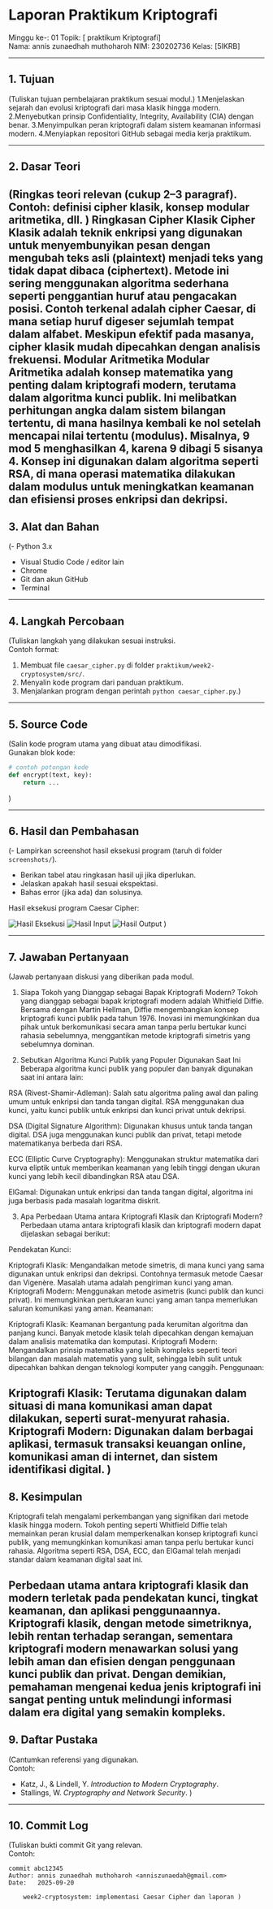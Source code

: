 # Laporan Praktikum Kriptografi
Minggu ke-: 01
Topik: [ praktikum Kriptografi]  
Nama: annis zunaedhah muthoharoh
NIM:  230202736 
Kelas: [5IKRB]  

---

## 1. Tujuan
(Tuliskan tujuan pembelajaran praktikum sesuai modul.)
1.Menjelaskan sejarah dan evolusi kriptografi dari masa klasik hingga modern.
2.Menyebutkan prinsip Confidentiality, Integrity, Availability (CIA) dengan benar.
3.Menyimpulkan peran kriptografi dalam sistem keamanan informasi modern.
4.Menyiapkan repositori GitHub sebagai media kerja praktikum.

---

## 2. Dasar Teori
(Ringkas teori relevan (cukup 2–3 paragraf).  
Contoh: definisi cipher klasik, konsep modular aritmetika, dll.  )
Ringkasan
Cipher Klasik
Cipher Klasik adalah teknik enkripsi yang digunakan untuk menyembunyikan pesan dengan mengubah teks asli (plaintext) menjadi teks yang tidak dapat dibaca (ciphertext). Metode ini sering menggunakan algoritma sederhana seperti penggantian huruf atau pengacakan posisi. Contoh terkenal adalah cipher Caesar, di mana setiap huruf digeser sejumlah tempat dalam alfabet. Meskipun efektif pada masanya, cipher klasik mudah dipecahkan dengan analisis frekuensi.
Modular Aritmetika
Modular Aritmetika adalah konsep matematika yang penting dalam kriptografi modern, terutama dalam algoritma kunci publik. Ini melibatkan perhitungan angka dalam sistem bilangan tertentu, di mana hasilnya kembali ke nol setelah mencapai nilai tertentu (modulus). Misalnya, 9 mod 5 menghasilkan 4, karena 9 dibagi 5 sisanya 4. Konsep ini digunakan dalam algoritma seperti RSA, di mana operasi matematika dilakukan dalam modulus untuk meningkatkan keamanan dan efisiensi proses enkripsi dan dekripsi.
---

## 3. Alat dan Bahan
(- Python 3.x  
- Visual Studio Code / editor lain
- Chrome
- Git dan akun GitHub  
- Terminal

---

## 4. Langkah Percobaan
(Tuliskan langkah yang dilakukan sesuai instruksi.  
Contoh format:
1. Membuat file `caesar_cipher.py` di folder `praktikum/week2-cryptosystem/src/`.
2. Menyalin kode program dari panduan praktikum.
3. Menjalankan program dengan perintah `python caesar_cipher.py`.)

---

## 5. Source Code
(Salin kode program utama yang dibuat atau dimodifikasi.  
Gunakan blok kode:

```python
# contoh potongan kode
def encrypt(text, key):
    return ...
```
)

---

## 6. Hasil dan Pembahasan
(- Lampirkan screenshot hasil eksekusi program (taruh di folder `screenshots/`).  
- Berikan tabel atau ringkasan hasil uji jika diperlukan.  
- Jelaskan apakah hasil sesuai ekspektasi.  
- Bahas error (jika ada) dan solusinya. 

Hasil eksekusi program Caesar Cipher:

![Hasil Eksekusi](screenshots/output.png)
![Hasil Input](screenshots/input.png)
![Hasil Output](screenshots/output.png)
)

---

## 7. Jawaban Pertanyaan
(Jawab pertanyaan diskusi yang diberikan pada modul.  
 1. Siapa Tokoh yang Dianggap sebagai Bapak Kriptografi Modern?
Tokoh yang dianggap sebagai bapak kriptografi modern adalah Whitfield Diffie. Bersama dengan Martin Hellman, Diffie mengembangkan konsep kriptografi kunci publik pada tahun 1976. Inovasi ini memungkinkan dua pihak untuk berkomunikasi secara aman tanpa perlu bertukar kunci rahasia sebelumnya, menggantikan metode kriptografi simetris yang sebelumnya dominan.

2. Sebutkan Algoritma Kunci Publik yang Populer Digunakan Saat Ini
Beberapa algoritma kunci publik yang populer dan banyak digunakan saat ini antara lain:

RSA (Rivest-Shamir-Adleman): Salah satu algoritma paling awal dan paling umum untuk enkripsi dan tanda tangan digital. RSA menggunakan dua kunci, yaitu kunci publik untuk enkripsi dan kunci privat untuk dekripsi.

DSA (Digital Signature Algorithm): Digunakan khusus untuk tanda tangan digital. DSA juga menggunakan kunci publik dan privat, tetapi metode matematikanya berbeda dari RSA.

ECC (Elliptic Curve Cryptography): Menggunakan struktur matematika dari kurva eliptik untuk memberikan keamanan yang lebih tinggi dengan ukuran kunci yang lebih kecil dibandingkan RSA atau DSA.

ElGamal: Digunakan untuk enkripsi dan tanda tangan digital, algoritma ini juga berbasis pada masalah logaritma diskrit.

3. Apa Perbedaan Utama antara Kriptografi Klasik dan Kriptografi Modern?
Perbedaan utama antara kriptografi klasik dan kriptografi modern dapat dijelaskan sebagai berikut:

Pendekatan Kunci:

Kriptografi Klasik: Mengandalkan metode simetris, di mana kunci yang sama digunakan untuk enkripsi dan dekripsi. Contohnya termasuk metode Caesar dan Vigenère. Masalah utama adalah pengiriman kunci yang aman.
Kriptografi Modern: Menggunakan metode asimetris (kunci publik dan kunci privat). Ini memungkinkan pertukaran kunci yang aman tanpa memerlukan saluran komunikasi yang aman.
Keamanan:

Kriptografi Klasik: Keamanan bergantung pada kerumitan algoritma dan panjang kunci. Banyak metode klasik telah dipecahkan dengan kemajuan dalam analisis matematika dan komputasi.
Kriptografi Modern: Mengandalkan prinsip matematika yang lebih kompleks seperti teori bilangan dan masalah matematis yang sulit, sehingga lebih sulit untuk dipecahkan bahkan dengan teknologi komputer yang canggih.
Penggunaan:

Kriptografi Klasik: Terutama digunakan dalam situasi di mana komunikasi aman dapat dilakukan, seperti surat-menyurat rahasia.
Kriptografi Modern: Digunakan dalam berbagai aplikasi, termasuk transaksi keuangan online, komunikasi aman di internet, dan sistem identifikasi digital.
)
---

## 8. Kesimpulan
Kriptografi telah mengalami perkembangan yang signifikan dari metode klasik hingga modern. Tokoh penting seperti Whitfield Diffie telah memainkan peran krusial dalam memperkenalkan konsep kriptografi kunci publik, yang memungkinkan komunikasi aman tanpa perlu bertukar kunci rahasia. Algoritma seperti RSA, DSA, ECC, dan ElGamal telah menjadi standar dalam keamanan digital saat ini.

Perbedaan utama antara kriptografi klasik dan modern terletak pada pendekatan kunci, tingkat keamanan, dan aplikasi penggunaannya. Kriptografi klasik, dengan metode simetriknya, lebih rentan terhadap serangan, sementara kriptografi modern menawarkan solusi yang lebih aman dan efisien dengan penggunaan kunci publik dan privat. Dengan demikian, pemahaman mengenai kedua jenis kriptografi ini sangat penting untuk melindungi informasi dalam era digital yang semakin kompleks.
---

## 9. Daftar Pustaka
(Cantumkan referensi yang digunakan.  
Contoh:  
- Katz, J., & Lindell, Y. *Introduction to Modern Cryptography*.  
- Stallings, W. *Cryptography and Network Security*.  )

---

## 10. Commit Log
(Tuliskan bukti commit Git yang relevan.  
Contoh:
```
commit abc12345
Author: annis zunaedhah muthoharoh <anniszunaedah@gmail.com>
Date:   2025-09-20

    week2-cryptosystem: implementasi Caesar Cipher dan laporan )
```
